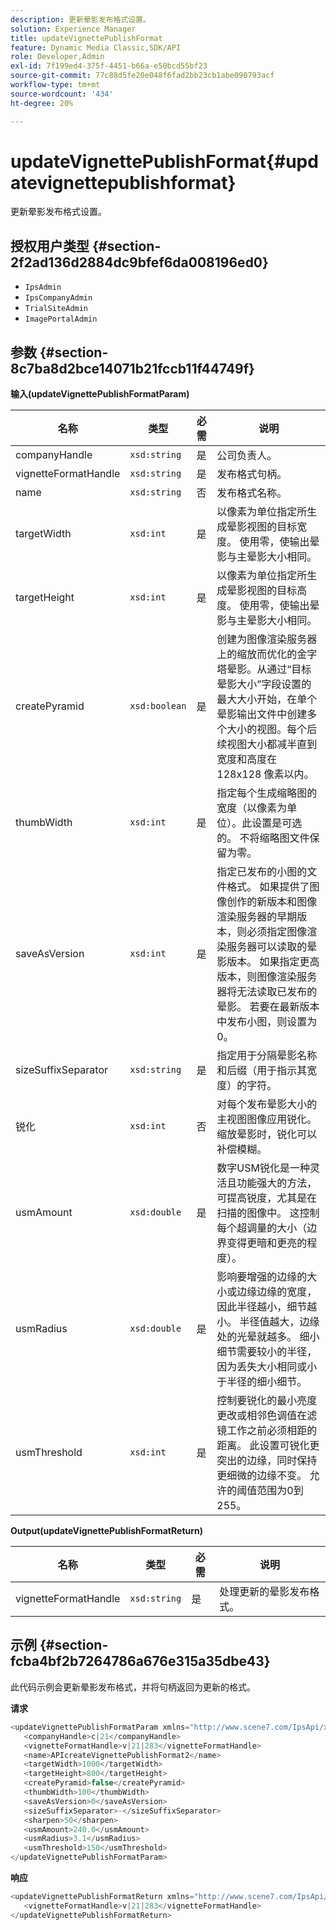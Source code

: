 ```yaml
---
description: 更新晕影发布格式设置。
solution: Experience Manager
title: updateVignettePublishFormat
feature: Dynamic Media Classic,SDK/API
role: Developer,Admin
exl-id: 7f199ed4-375f-4451-b66a-e50bcd55bf23
source-git-commit: 77c88d5fe20e048f6fad2bb23cb1abe090793acf
workflow-type: tm+mt
source-wordcount: '434'
ht-degree: 20%

---
```


# updateVignettePublishFormat{#updatevignettepublishformat}

更新晕影发布格式设置。

## 授权用户类型 {#section-2f2ad136d2884dc9bfef6da008196ed0}

* `IpsAdmin`
* `IpsCompanyAdmin`
* `TrialSiteAdmin`
* `ImagePortalAdmin`

## 参数 {#section-8c7ba8d2bce14071b21fccb11f44749f}

**输入(updateVignettePublishFormatParam)**

| 名称 | 类型 | 必需 | 说明 |
|---|---|---|---|
| companyHandle | `xsd:string` | 是 | 公司负责人。 |
| vignetteFormatHandle | `xsd:string` | 是 | 发布格式句柄。 |
| name | `xsd:string` | 否 | 发布格式名称。 |
| targetWidth | `xsd:int` | 是 | 以像素为单位指定所生成晕影视图的目标宽度。 使用零，使输出晕影与主晕影大小相同。 |
| targetHeight | `xsd:int` | 是 | 以像素为单位指定所生成晕影视图的目标高度。 使用零，使输出晕影与主晕影大小相同。 |
| createPyramid | `xsd:boolean` | 是 | 创建为图像渲染服务器上的缩放而优化的金字塔晕影。从通过“目标晕影大小”字段设置的最大大小开始，在单个晕影输出文件中创建多个大小的视图。每个后续视图大小都减半直到宽度和高度在 128x128 像素以内。 |
| thumbWidth | `xsd:int` | 是 | 指定每个生成缩略图的宽度（以像素为单位）。此设置是可选的。 不将缩略图文件保留为零。 |
| saveAsVersion | `xsd:int` | 是 | 指定已发布的小图的文件格式。 如果提供了图像创作的新版本和图像渲染服务器的早期版本，则必须指定图像渲染服务器可以读取的晕影版本。 如果指定更高版本，则图像渲染服务器将无法读取已发布的晕影。 若要在最新版本中发布小图，则设置为0。 |
| sizeSuffixSeparator | `xsd:string` | 是 | 指定用于分隔晕影名称和后缀（用于指示其宽度）的字符。 |
| 锐化 | `xsd:int` | 否 | 对每个发布晕影大小的主视图图像应用锐化。缩放晕影时，锐化可以补偿模糊。 |
| usmAmount | `xsd:double` | 是 | 数字USM锐化是一种灵活且功能强大的方法，可提高锐度，尤其是在扫描的图像中。 这控制每个超调量的大小（边界变得更暗和更亮的程度）。 |
| usmRadius | `xsd:double` | 是 | 影响要增强的边缘的大小或边缘边缘的宽度，因此半径越小，细节越小。 半径值越大，边缘处的光晕就越多。 细小细节需要较小的半径，因为丢失大小相同或小于半径的细小细节。 |
| usmThreshold | `xsd:int` | 是 | 控制要锐化的最小亮度更改或相邻色调值在滤镜工作之前必须相距的距离。 此设置可锐化更突出的边缘，同时保持更细微的边缘不变。 允许的阈值范围为0到255。 |

**Output(updateVignettePublishFormatReturn)**

| 名称 | 类型 | 必需 | 说明 |
|---|---|---|---|
| vignetteFormatHandle | `xsd:string` | 是 | 处理更新的晕影发布格式。 |

## 示例 {#section-fcba4bf2b7264786a676e315a35dbe43}

此代码示例会更新晕影发布格式，并将句柄返回为更新的格式。

**请求**

```java
<updateVignettePublishFormatParam xmlns="http://www.scene7.com/IpsApi/xsd/2008-01-15">
   <companyHandle>c|21</companyHandle>
   <vignetteFormatHandle>v|21|283</vignetteFormatHandle>
   <name>APIcreateVignettePublishFormat2</name>
   <targetWidth>1000</targetWidth>
   <targetHeight>800</targetHeight>
   <createPyramid>false</createPyramid>
   <thumbWidth>100</thumbWidth>
   <saveAsVersion>0</saveAsVersion>
   <sizeSuffixSeparator>-</sizeSuffixSeparator>
   <sharpen>50</sharpen>
   <usmAmount>240.0</usmAmount>
   <usmRadius>3.1</usmRadius>
   <usmThreshold>150</usmThreshold>
</updateVignettePublishFormatParam>
```

**响应**

```java
<updateVignettePublishFormatReturn xmlns="http://www.scene7.com/IpsApi/xsd/2008-01-15">
   <vignetteFormatHandle>v|21|283</vignetteFormatHandle>
</updateVignettePublishFormatReturn>
```
